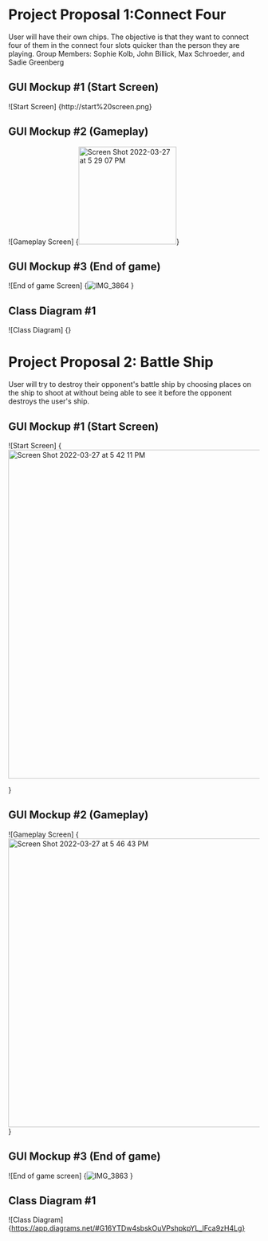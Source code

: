 # Project Proposal 1:Connect Four
User will have their own chips. The objective is that they want to connect four of them in the connect four slots quicker than the person they are playing.
Group Members: Sophie Kolb, John Billick, Max Schroeder, and Sadie Greenberg

## GUI Mockup #1 (Start Screen)
![Start Screen] {http://start%20screen.png}

## GUI Mockup #2 (Gameplay)
![Gameplay Screen] {<img width="196" alt="Screen Shot 2022-03-27 at 5 29 07 PM" src="https://user-images.githubusercontent.com/89169471/160305836-02bb6176-ad70-402f-9726-839c1a8e6774.png">}

## GUI Mockup #3 (End of game)
![End of game Screen] {![IMG_3864](https://user-images.githubusercontent.com/89169471/160305894-fcfc08f1-a9e5-4cae-aa47-606620819c32.jpeg)
}

## Class Diagram #1
![Class Diagram] {}

# Project Proposal 2: Battle Ship
User will try to destroy their opponent's battle ship by choosing places on the ship to shoot at without being able to see it before the opponent destroys the user's ship. 

## GUI Mockup #1 (Start Screen)
![Start Screen] {<img width="660" alt="Screen Shot 2022-03-27 at 5 42 11 PM" src="https://user-images.githubusercontent.com/89169471/160306368-6f035bba-3967-4bab-999f-fd2b6321aca6.png">

}

## GUI Mockup #2 (Gameplay)
![Gameplay Screen] {<img width="579" alt="Screen Shot 2022-03-27 at 5 46 43 PM" src="https://user-images.githubusercontent.com/89169471/160306438-9e9f762b-7a9a-497d-b167-1031d9cc128a.png">
}

## GUI Mockup #3 (End of game)
![End of game screen] {![IMG_3863](https://user-images.githubusercontent.com/89169471/160306346-d5a8c73b-0f94-47ec-a0a7-2c0355b1758b.jpeg)
}

## Class Diagram #1
![Class Diagram] {https://app.diagrams.net/#G16YTDw4sbskOuVPshpkpYL_lFca9zH4Lg}
